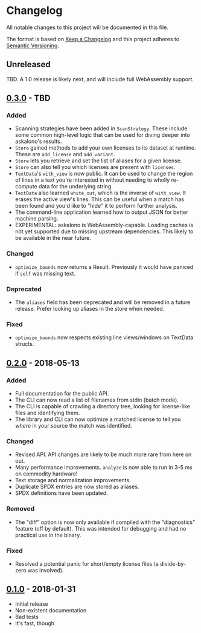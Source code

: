 # Changelog
All notable changes to this project will be documented in this file.

The format is based on [Keep a Changelog](http://keepachangelog.com/en/1.0.0/)
and this project adheres to [Semantic Versioning](http://semver.org/spec/v2.0.0.html).

## Unreleased

TBD. A 1.0 release is likely next, and will include full WebAssembly support.

## [0.3.0] - TBD

### Added

- Scanning strategies have been added in `ScanStrategy`. These include some common high-level logic that can be used for diving deeper into askalono's results.
- `Store` gained methods to add your own licenses to its dataset at runtime. These are `add_license` and `add_variant`.
- `Store` lets you retrieve and set the list of aliases for a given license.
- `Store` can also tell you which licenses are present with `licenses`.
- `TextData`'s `with_view` is now public. It can be used to change the region of lines in a text you're interested in without needing to wholly re-compute data for the underlying string.
- `TextData` also learned `white_out`, which is the inverse of `with_view`. It erases the active view's lines. This can be useful when a match has been found and you'd like to "hide" it to perform further analysis.
- The command-line application learned how to output JSON for better machine parsing.
- EXPERIMENTAL: askalono is WebAssembly-capable. Loading caches is not yet supported due to missing upstream dependencies. This likely to be available in the near future.

### Changed

- `optimize_bounds` now returns a Result. Previously it would have paniced if `self` was missing text.

### Deprecated

- The `aliases` field has been deprecated and will be removed in a future release. Prefer looking up aliases in the store when needed.

### Fixed

- `optimize_bounds` now respects existing line views/windows on TextData structs.

## [0.2.0] - 2018-05-13

### Added

- Full documentation for the public API.
- The CLI can now read a list of filenames from stdin (batch mode).
- The CLI is capable of crawling a directory tree, looking for license-like files and identifying them.
- The library and CLI can now optimize a matched license to tell you _where_ in your source the match was identified.

### Changed

- Revised API. API changes are likely to be much more rare from here on out.
- Many performance improvements. `analyze` is now able to run in 3-5 ms on commodity hardware!
- Text storage and normalization improvements.
- Duplicate SPDX entries are now stored as aliases.
- SPDX definitions have been updated.

### Removed

- The "diff" option is now only available if compiled with the "diagnostics" feature (off by default). This was intended for debugging and had no practical use in the binary.

### Fixed

- Resolved a potential panic for short/empty license files (a divide-by-zero was involved).

## [0.1.0] - 2018-01-31

- Initial release
- Non-existent documentation
- Bad tests
- It's fast, though


[0.3.0]: https://github.com/amzn/askalono/releases/tag/0.3.0
[0.2.0]: https://github.com/amzn/askalono/releases/tag/0.2.0
[0.1.0]: https://github.com/amzn/askalono/releases/tag/0.1.0
